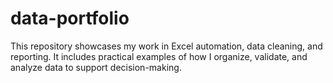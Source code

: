 # data-portfolio
This repository showcases my work in Excel automation, data cleaning, and reporting. It includes practical examples of how I organize, validate, and analyze data to support decision-making.
